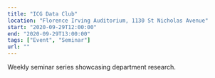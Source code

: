 ```yaml
---
title: "ICG Data Club"
location: "Florence Irving Auditorium, 1130 St Nicholas Avenue"
start: "2020-09-29T12:00:00"
end: "2020-09-29T13:00:00"
tags: ["Event", "Seminar"]
url: ""
---
```


Weekly seminar series showcasing department research.

<!-- endexcerpt -->
